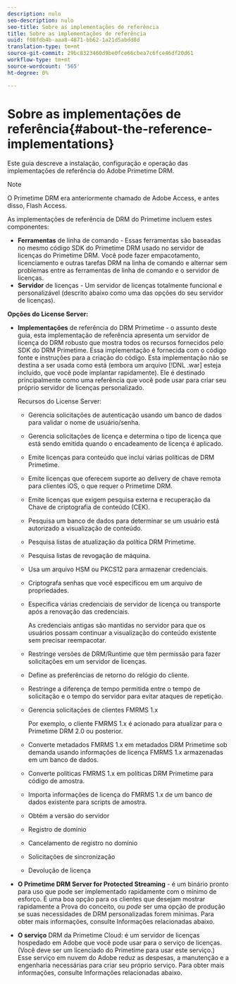 ```yaml
---
description: nulo
seo-description: nulo
seo-title: Sobre as implementações de referência
title: Sobre as implementações de referência
uuid: f08fdb4b-aaa8-4871-bb62-1a21d5abdd8d
translation-type: tm+mt
source-git-commit: 29bc8323460d9be0fce66cbea7c6fce46df20d61
workflow-type: tm+mt
source-wordcount: '565'
ht-degree: 0%

---
```



# Sobre as implementações de referência{#about-the-reference-implementations}

Este guia descreve a instalação, configuração e operação das implementações de referência do Adobe Primetime DRM.

>[!NOTE]
>
>O Primetime DRM era anteriormente chamado de Adobe Access, e antes disso, Flash Access.

As implementações de referência de DRM do Primetime incluem estes componentes:

* **Ferramentas**  de linha de comando - Essas ferramentas são baseadas no mesmo código SDK do Primetime DRM usado no servidor de licenças do Primetime DRM. Você pode fazer empacotamento, licenciamento e outras tarefas DRM na linha de comando e alternar sem problemas entre as ferramentas de linha de comando e o servidor de licenças.
* **Servidor**  de licenças - Um servidor de licenças totalmente funcional e personalizável (descrito abaixo como uma das opções do seu servidor de licenças).

**Opções do License Server:**

* **Implementações**  de referência do DRM Primetime - o assunto deste guia, esta implementação de referência apresenta um servidor de licença do DRM robusto que mostra todos os recursos fornecidos pelo SDK do DRM Primetime. Essa implementação é fornecida com o código fonte e instruções para a criação do código. Esta implementação não se destina a ser usada como está (embora um arquivo [!DNL .war] esteja incluído, que você pode implantar rapidamente). Ele é destinado principalmente como uma referência que você pode usar para criar seu próprio servidor de licenças personalizado.

   Recursos do License Server:

   * Gerencia solicitações de autenticação usando um banco de dados para validar o nome de usuário/senha.
   * Gerencia solicitações de licença e determina o tipo de licença que está sendo emitida quando o encadeamento de licença é aplicado.
   * Emite licenças para conteúdo que inclui várias políticas de DRM Primetime.
   * Emite licenças que oferecem suporte ao delivery de chave remota para clientes iOS, o que requer o Primetime DRM.
   * Emite licenças que exigem pesquisa externa e recuperação da Chave de criptografia de conteúdo (CEK).
   * Pesquisa um banco de dados para determinar se um usuário está autorizado a visualização de conteúdo.
   * Pesquisa listas de atualização da política DRM Primetime.
   * Pesquisa listas de revogação de máquina.
   * Usa um arquivo HSM ou PKCS12 para armazenar credenciais.
   * Criptografa senhas que você especificou em um arquivo de propriedades.
   * Especifica várias credenciais de servidor de licença ou transporte após a renovação das credenciais.

      As credenciais antigas são mantidas no servidor para que os usuários possam continuar a visualização do conteúdo existente sem precisar reempacotar.
   * Restringe versões de DRM/Runtime que têm permissão para fazer solicitações em um servidor de licenças.
   * Define as preferências de retorno do relógio do cliente.
   * Restringe a diferença de tempo permitida entre o tempo de solicitação e o tempo do servidor para evitar ataques de repetição.
   * Gerencia solicitações de clientes FMRMS 1.x

      Por exemplo, o cliente FMRMS 1.x é acionado para atualizar para o Primetime DRM 2.0 ou posterior.
   * Converte metadados FMRMS 1.x em metadados DRM Primetime sob demanda usando informações de licença FMRMS 1.x armazenadas em um banco de dados.
   * Converte políticas FMRMS 1.x em políticas DRM Primetime para código de amostra.
   * Importa informações de licença do FMRMS 1.x de um banco de dados existente para scripts de amostra.
   * Obtém a versão do servidor
   * Registro de domínio
   * Cancelamento de registro no domínio
   * Solicitações de sincronização
   * Devolução de licença

* **O Primetime DRM Server for Protected Streaming**  - é um binário pronto para uso que pode ser implementado rapidamente com o mínimo de esforço. É uma boa opção para os clientes que desejam mostrar rapidamente a Prova do conceito, ou *pode* ser uma opção de produção se suas necessidades de DRM personalizadas forem mínimas. Para obter mais informações, consulte Informações relacionadas abaixo.

* **O serviço**  DRM da Primetime Cloud: é um servidor de licenças hospedado em Adobe que você pode usar para o serviço de licenças. (Você deve ser um licenciado do Primetime para usar este serviço.) Esse serviço em nuvem do Adobe reduz as despesas, a manutenção e a engenharia necessárias para criar seu próprio serviço. Para obter mais informações, consulte Informações relacionadas abaixo.

